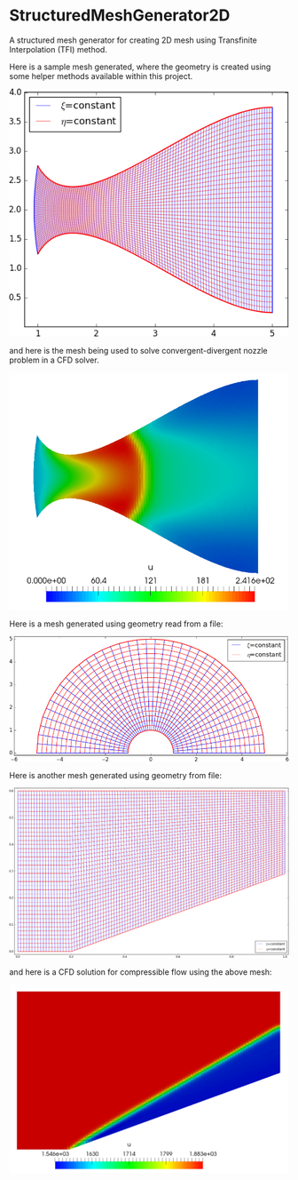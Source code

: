 # StructuredMeshGenerator2D
A structured mesh generator for creating 2D mesh using Transfinite Interpolation (TFI) method.

Here is a sample mesh generated, where the geometry is created using some helper 
methods available within this project.

![Sample output](https://github.com/heySourabh/StructuredMeshGenerator2D/blob/master/demo/sample_output.png)

and here is the mesh being used to solve convergent-divergent nozzle problem in a CFD solver.

![Sample output](https://github.com/heySourabh/StructuredMeshGenerator2D/blob/master/demo/convergent_divergent_nozzle.png)

Here is a mesh generated using geometry read from a file:

![Sample output](https://github.com/heySourabh/StructuredMeshGenerator2D/blob/master/demo/sample_output_1.png)

Here is another mesh generated using geometry from file:

![Sample output](https://github.com/heySourabh/StructuredMeshGenerator2D/blob/master/demo/sample_output_2.png)

and here is a CFD solution for compressible flow using the above mesh:

![Sample output](https://github.com/heySourabh/StructuredMeshGenerator2D/blob/master/demo/oblique_shock.png)


